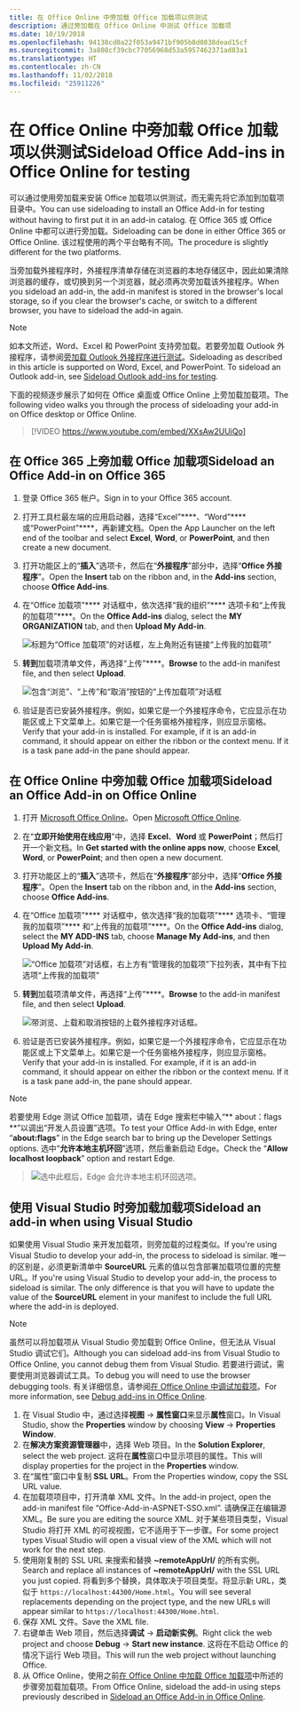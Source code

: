 ```yaml
---
title: 在 Office Online 中旁加载 Office 加载项以供测试
description: 通过旁加载在 Office Online 中测试 Office 加载项
ms.date: 10/19/2018
ms.openlocfilehash: 94138cd0a22f053a9471bf905b8d0838dead15cf
ms.sourcegitcommit: 3a808cf39cbc77056968d53a5957462371ad83a1
ms.translationtype: HT
ms.contentlocale: zh-CN
ms.lasthandoff: 11/02/2018
ms.locfileid: "25911226"
---
```

# <a name="sideload-office-add-ins-in-office-online-for-testing"></a><span data-ttu-id="dd93d-103">在 Office Online 中旁加载 Office 加载项以供测试</span><span class="sxs-lookup"><span data-stu-id="dd93d-103">Sideload Office Add-ins in Office Online for testing</span></span>

<span data-ttu-id="dd93d-104">可以通过使用旁加载来安装 Office 加载项以供测试，而无需先将它添加到加载项目录中。</span><span class="sxs-lookup"><span data-stu-id="dd93d-104">You can use sideloading to install an Office Add-in for testing without having to first put it in an add-in catalog.</span></span> <span data-ttu-id="dd93d-105">在 Office 365 或 Office Online 中都可以进行旁加载。</span><span class="sxs-lookup"><span data-stu-id="dd93d-105">Sideloading can be done in either Office 365 or Office Online.</span></span> <span data-ttu-id="dd93d-106">该过程使用的两个平台略有不同。</span><span class="sxs-lookup"><span data-stu-id="dd93d-106">The procedure is slightly different for the two platforms.</span></span> 

<span data-ttu-id="dd93d-107">当旁加载外接程序时，外接程序清单存储在浏览器的本地存储区中，因此如果清除浏览器的缓存，或切换到另一个浏览器，就必须再次旁加载该外接程序。</span><span class="sxs-lookup"><span data-stu-id="dd93d-107">When you sideload an add-in, the add-in manifest is stored in the browser's local storage, so if you clear the browser's cache, or switch to a different browser, you have to sideload the add-in again.</span></span>


> [!NOTE]
> <span data-ttu-id="dd93d-p102">如本文所述，Word、Excel 和 PowerPoint 支持旁加载。若要旁加载 Outlook 外接程序，请参阅[旁加载 Outlook 外接程序进行测试](https://docs.microsoft.com/outlook/add-ins/sideload-outlook-add-ins-for-testing)。</span><span class="sxs-lookup"><span data-stu-id="dd93d-p102">Sideloading as described in this article is supported on Word, Excel, and PowerPoint. To sideload an Outlook add-in, see [Sideload Outlook add-ins for testing](https://docs.microsoft.com/outlook/add-ins/sideload-outlook-add-ins-for-testing).</span></span>

<span data-ttu-id="dd93d-110">下面的视频逐步展示了如何在 Office 桌面或 Office Online 上旁加载加载项。</span><span class="sxs-lookup"><span data-stu-id="dd93d-110">The following video walks you through the process of sideloading your add-in on Office desktop or Office Online.</span></span>  


> [!VIDEO https://www.youtube.com/embed/XXsAw2UUiQo]

## <a name="sideload-an-office-add-in-in-office-365"></a><span data-ttu-id="dd93d-111">在 Office 365 上旁加载 Office 加载项</span><span class="sxs-lookup"><span data-stu-id="dd93d-111">Sideload an Office Add-in on Office 365</span></span>


1. <span data-ttu-id="dd93d-112">登录 Office 365 帐户。</span><span class="sxs-lookup"><span data-stu-id="dd93d-112">Sign in to your Office 365 account.</span></span>
    
2. <span data-ttu-id="dd93d-113">打开工具栏最左端的应用启动器，选择“Excel”\*\*\*\*、“Word”\*\*\*\* 或“PowerPoint”\*\*\*\*，再新建文档。</span><span class="sxs-lookup"><span data-stu-id="dd93d-113">Open the App Launcher on the left end of the toolbar and select  **Excel**,  **Word**, or  **PowerPoint**, and then create a new document.</span></span>
    
3. <span data-ttu-id="dd93d-114">打开功能区上的“**插入**”选项卡，然后在“**外接程序**”部分中，选择“**Office 外接程序**”。</span><span class="sxs-lookup"><span data-stu-id="dd93d-114">Open the  **Insert** tab on the ribbon and, in the **Add-ins** section, choose **Office Add-ins**.</span></span>
    
4. <span data-ttu-id="dd93d-115">在“Office 加载项”\*\*\*\* 对话框中，依次选择“我的组织”\*\*\*\* 选项卡和“上传我的加载项”\*\*\*\*。</span><span class="sxs-lookup"><span data-stu-id="dd93d-115">On the  **Office Add-ins** dialog, select the **MY ORGANIZATION** tab, and then **Upload My Add-in**.</span></span>
    
    ![标题为“Office 加载项”的对话框，左上角附近有链接“上传我的加载项”](../images/office-add-ins.png)

5.  <span data-ttu-id="dd93d-117">**转到**加载项清单文件，再选择“上传”\*\*\*\*。</span><span class="sxs-lookup"><span data-stu-id="dd93d-117">**Browse** to the add-in manifest file, and then select **Upload**.</span></span>
    
    ![包含“浏览”、“上传”和“取消”按钮的“上传加载项”对话框](../images/upload-add-in.png)

6. <span data-ttu-id="dd93d-p103">验证是否已安装外接程序。例如，如果它是一个外接程序命令，它应显示在功能区或上下文菜单上。如果它是一个任务窗格外接程序，则应显示窗格。</span><span class="sxs-lookup"><span data-stu-id="dd93d-p103">Verify that your add-in is installed. For example, if it is an add-in command, it should appear on either the ribbon or the context menu. If it is a task pane add-in the pane should appear.</span></span>
    

## <a name="sideload-an-office-add-in-in-office-online"></a><span data-ttu-id="dd93d-122">在 Office Online 中旁加载 Office 加载项</span><span class="sxs-lookup"><span data-stu-id="dd93d-122">Sideload an Office Add-in on Office Online</span></span>


1. <span data-ttu-id="dd93d-123">打开 [Microsoft Office Online](https://office.live.com/)。</span><span class="sxs-lookup"><span data-stu-id="dd93d-123">Open [Microsoft Office Online](https://office.live.com/).</span></span>
    
2. <span data-ttu-id="dd93d-124">在“**立即开始使用在线应用**”中，选择 **Excel**、**Word** 或 **PowerPoint**；然后打开一个新文档。</span><span class="sxs-lookup"><span data-stu-id="dd93d-124">In  **Get started with the online apps now**, choose  **Excel**,  **Word**, or  **PowerPoint**; and then open a new document.</span></span>
    
3. <span data-ttu-id="dd93d-125">打开功能区上的“**插入**”选项卡，然后在“**外接程序**”部分中，选择“**Office 外接程序**”。</span><span class="sxs-lookup"><span data-stu-id="dd93d-125">Open the  **Insert** tab on the ribbon and, in the **Add-ins** section, choose **Office Add-ins**.</span></span>
    
4. <span data-ttu-id="dd93d-126">在“Office 加载项”\*\*\*\* 对话框中，依次选择“我的加载项”\*\*\*\* 选项卡、“管理我的加载项”\*\*\*\* 和“上传我的加载项”\*\*\*\*。</span><span class="sxs-lookup"><span data-stu-id="dd93d-126">On the  **Office Add-ins** dialog, select the **MY ADD-INS** tab, choose **Manage My Add-ins**, and then  **Upload My Add-in**.</span></span>
    
    ![“Office 加载项”对话框，右上方有“管理我的加载项”下拉列表，其中有下拉选项“上传我的加载项”](../images/office-add-ins-my-account.png)

5.  <span data-ttu-id="dd93d-128">**转到**加载项清单文件，再选择“上传”\*\*\*\*。</span><span class="sxs-lookup"><span data-stu-id="dd93d-128">**Browse** to the add-in manifest file, and then select **Upload**.</span></span>
    
    ![带浏览、上载和取消按钮的上载外接程序对话框。](../images/upload-add-in.png)

6. <span data-ttu-id="dd93d-p104">验证是否已安装外接程序。例如，如果它是一个外接程序命令，它应显示在功能区或上下文菜单上。如果它是一个任务窗格外接程序，则应显示窗格。</span><span class="sxs-lookup"><span data-stu-id="dd93d-p104">Verify that your add-in is installed. For example, if it is an add-in command, it should appear on either the ribbon or the context menu. If it is a task pane add-in, the pane should appear.</span></span>

> [!NOTE]
><span data-ttu-id="dd93d-133">若要使用 Edge 测试 Office 加载项，请在 Edge 搜索栏中输入“\*\* about：flags \*\*”以调出“开发人员设置”选项。</span><span class="sxs-lookup"><span data-stu-id="dd93d-133">To test your Office Add-in with Edge, enter “**about:flags**” in the Edge search bar to bring up the Developer Settings options.</span></span>  <span data-ttu-id="dd93d-134">选中“**允许本地主机环回**”选项，然后重新启动 Edge。</span><span class="sxs-lookup"><span data-stu-id="dd93d-134">Check the “**Allow localhost loopback**” option and restart Edge.</span></span>

>    ![选中此框后，Edge 会允许本地主机环回选项。](../images/allow-localhost-loopback.png)

## <a name="sideload-an-add-in-when-using-visual-studio"></a><span data-ttu-id="dd93d-136">使用 Visual Studio 时旁加载加载项</span><span class="sxs-lookup"><span data-stu-id="dd93d-136">Sideload an add-in when using Visual Studio</span></span>

<span data-ttu-id="dd93d-137">如果使用 Visual Studio 来开发加载项，则旁加载的过程类似。</span><span class="sxs-lookup"><span data-stu-id="dd93d-137">If you're using Visual Studio to develop your add-in, the process to sideload is similar.</span></span> <span data-ttu-id="dd93d-138">唯一的区别是，必须更新清单中 **SourceURL** 元素的值以包含部署加载项位置的完整 URL。</span><span class="sxs-lookup"><span data-stu-id="dd93d-138">If you're using Visual Studio to develop your add-in, the process to sideload is similar. The only difference is that you will have to update the value of the **SourceURL** element in your manifest to include the full URL where the add-in is deployed.</span></span>

> [!NOTE]
> <span data-ttu-id="dd93d-139">虽然可以将加载项从 Visual Studio 旁加载到 Office Online，但无法从 Visual Studio 调试它们。</span><span class="sxs-lookup"><span data-stu-id="dd93d-139">Although you can sideload add-ins from Visual Studio to Office Online, you cannot debug them from Visual Studio.</span></span> <span data-ttu-id="dd93d-140">若要进行调试，需要使用浏览器调试工具。</span><span class="sxs-lookup"><span data-stu-id="dd93d-140">To debug you will need to use the browser debugging tools.</span></span> <span data-ttu-id="dd93d-141">有关详细信息，请参阅[在 Office Online 中调试加载项](debug-add-ins-in-office-online.md)。</span><span class="sxs-lookup"><span data-stu-id="dd93d-141">For more information, see [Debug add-ins in Office Online](debug-add-ins-in-office-online.md).</span></span>

1. <span data-ttu-id="dd93d-142">在 Visual Studio 中，通过选择**视图** -> **属性窗口**来显示**属性**窗口。</span><span class="sxs-lookup"><span data-stu-id="dd93d-142">In Visual Studio, show the **Properties** window by choosing **View** -> **Properties Window**.</span></span>
2. <span data-ttu-id="dd93d-143">在**解决方案资源管理器**中，选择 Web 项目。</span><span class="sxs-lookup"><span data-stu-id="dd93d-143">In the **Solution Explorer**, select the web project.</span></span> <span data-ttu-id="dd93d-144">这将在**属性**窗口中显示项目的属性。</span><span class="sxs-lookup"><span data-stu-id="dd93d-144">This will display properties for the project in the **Properties** window.</span></span>
3. <span data-ttu-id="dd93d-145">在“属性”窗口中复制 **SSL URL**。</span><span class="sxs-lookup"><span data-stu-id="dd93d-145">From the Properties window, copy the SSL URL value.</span></span>
4. <span data-ttu-id="dd93d-146">在加载项项目中，打开清单 XML 文件。</span><span class="sxs-lookup"><span data-stu-id="dd93d-146">In the add-in project, open the add-in manifest file “Office-Add-in-ASPNET-SSO.xml”.</span></span> <span data-ttu-id="dd93d-147">请确保正在编辑源 XML。</span><span class="sxs-lookup"><span data-stu-id="dd93d-147">Be sure you are editing the source XML.</span></span> <span data-ttu-id="dd93d-148">对于某些项目类型，Visual Studio 将打开 XML 的可视视图，它不适用于下一步骤。</span><span class="sxs-lookup"><span data-stu-id="dd93d-148">For some project types Visual Studio will open a visual view of the XML which will not work for the next step.</span></span>
5. <span data-ttu-id="dd93d-149">使用刚复制的 SSL URL 来搜索和替换 **~remoteAppUrl/** 的所有实例。</span><span class="sxs-lookup"><span data-stu-id="dd93d-149">Search and replace all instances of **~remoteAppUrl/** with the SSL URL you just copied.</span></span> <span data-ttu-id="dd93d-150">将看到多个替换，具体取决于项目类型。将显示新 URL，类似于 `https://localhost:44300/Home.html`。</span><span class="sxs-lookup"><span data-stu-id="dd93d-150">You will see several replacements depending on the project type, and the new URLs will appear similar to `https://localhost:44300/Home.html`.</span></span>
6. <span data-ttu-id="dd93d-151">保存 XML 文件。</span><span class="sxs-lookup"><span data-stu-id="dd93d-151">Save the XML file.</span></span>
7. <span data-ttu-id="dd93d-152">右键单击 Web 项目，然后选择**调试** -> **启动新实例**。</span><span class="sxs-lookup"><span data-stu-id="dd93d-152">Right click the web project and choose **Debug** -> **Start new instance**.</span></span> <span data-ttu-id="dd93d-153">这将在不启动 Office 的情况下运行 Web 项目。</span><span class="sxs-lookup"><span data-stu-id="dd93d-153">This will run the web project without launching Office.</span></span>
8. <span data-ttu-id="dd93d-154">从 Office Online，使用之前[在 Office Online 中加载 Office 加载项](#sideload-an-office-add-in-in-office-online)中所述的步骤旁加载加载项。</span><span class="sxs-lookup"><span data-stu-id="dd93d-154">From Office Online, sideload the add-in using steps previously described in [Sideload an Office Add-in in Office Online](#sideload-an-office-add-in-in-office-online).</span></span>
